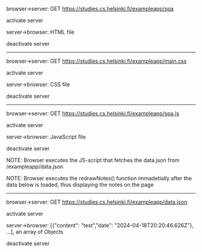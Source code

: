 browser->server: GET https://studies.cs.helsinki.fi/exampleapp/spa

activate server

server->browser: HTML file
 
deactivate server

----------------------------------------------------------------

browser->server: GET https://studies.cs.helsinki.fi/exampleapp/main.css

activate server

server->browser: CSS file

deactivate server

----------------------------------------------------------------

browser->server: GET https://studies.cs.helsinki.fi/exampleapp/spa.js

activate server

server->browser: JavaScript file

deactivate server

NOTE: Browser executes the JS-script that fetches the data.json from /exampleapp/data.json

NOTE: Browser executes the redrawNotes() function immadetially after the data below is loaded, thus displaying the notes on the page

----------------------------------------------------------------

browser->server: GET https://studies.cs.helsinki.fi/exampleapp/data.json

activate server

server->browser: [{"content": "test","date": "2024-04-18T20:20:46.626Z"}, ...], an array of Objects

deactivate server
